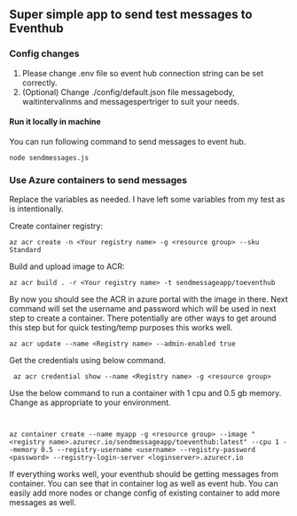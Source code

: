 ## Super simple app to send test messages to Eventhub

### Config changes

1. Please change .env file so event hub connection string can be set correctly.
2. (Optional) Change ./config/default.json file messagebody, waitintervalinms and messagespertriger to suit your needs.

#### Run it locally in machine

You can run following command to send messages to event hub.

```
node sendmessages.js
```

### Use Azure containers to send messages

Replace the variables as needed. I have left some variables from my test as is intentionally.

Create container registry:
``` 
az acr create -n <Your registry name> -g <resource group> --sku Standard
```

Build and upload image to ACR:

```
az acr build . -r <Your registry name> -t sendmessageapp/toeventhub
```

By now you should see the ACR in azure portal with the image in there. Next command will set the username and password which will be used in next step to create a container. There potentially are other ways to get around this step but for quick testing/temp purposes this works well. 


```
az acr update --name <Registry name> --admin-enabled true 
```

Get the credentials using below command.

```
 az acr credential show --name <Registry name> -g <resource group>
 ```

 Use the below command to run a container with 1 cpu and 0.5 gb memory. Change as appropriate to your environment.

 ```


az container create --name myapp -g <resource group> --image "<registry name>.azurecr.io/sendmessageapp/toeventhub:latest" --cpu 1 --memory 0.5 --registry-username <username> --registry-password <password> --registry-login-server <loginserver>.azurecr.io

```


If everything works well, your eventhub should be getting messages from container. You can see that in container log as well as event hub. You can easily add more nodes or change config of existing container to add more messages as well.





